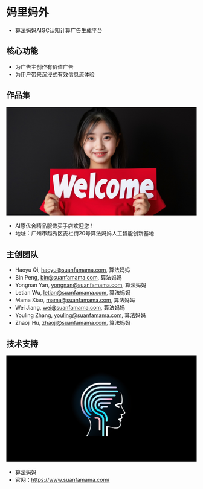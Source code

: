 # 妈里妈外
* 算法妈妈AIGC认知计算广告生成平台

## 核心功能
* 为广告主创作有价值广告
* 为用户带来沉浸式有效信息流体验

## 作品集
![](./cca.认知计算广告/yuanyoushe/1.red.ai.yuanyosuhe.png)
* AI原优舍精品服饰买手店欢迎您！
* 地址：广州市越秀区麦栏街20号算法妈妈人工智能创新基地

## 主创团队
* Haoyu Qi, haoyu@suanfamama.com, 算法妈妈
* Bin Peng, bin@suanfamama.com, 算法妈妈
* Yongnan Yan, yongnan@suanfamama.com, 算法妈妈
* Letian Wu, letian@suanfamama.com, 算法妈妈
* Mama Xiao, mama@suanfamama.com, 算法妈妈
* Wei Jiang, wei@suanfamama.com, 算法妈妈
* Youling Zhang, youling@suanfamama.com, 算法妈妈
* Zhaoji Hu, zhaoji@suanfamama.com, 算法妈妈

## 技术支持
![](./cca.认知计算广告/suanfamama/suanfamama.logo.png)
* 算法妈妈
* 官网：https://www.suanfamama.com/
